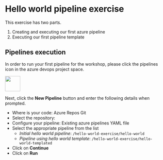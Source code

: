 # Hello world pipeline exercise

This exercise has two parts.

1. Creating and executing our first azure pipeline
2. Executing our first pipeline template

## Pipelines execution

In order to run your first pipeline for the workshop, please click the
pipelines icon in the azure devops project space.

<img src='https://azurecomcdn.azureedge.net/cvt-29bb5b361a30509ed9e5daf51ad1318c032a10805d9ab60ea21edf9042d6f872/images/shared/services/devops/pipelines-icon-80.png' width='50px' height='50px' />

Next, click the **New Pipeline** button and enter the following details when prompted.

- Where is your code: Azure Repos Git
- Select the repository: <THE-NAME-OF-YOUR-REPOSITORY>
- Configure your pipeline: Existing azure pipelines YAML file
- Select the appropriate pipeline from the list
  - _Initial hello world pipeline_: `/hello-world-exercise/hello-world`
  - _Pipeline using hello world template_: `/hello-world-exercise/hello-world-templated`
- Click on **Continue**
- Click on **Run**

